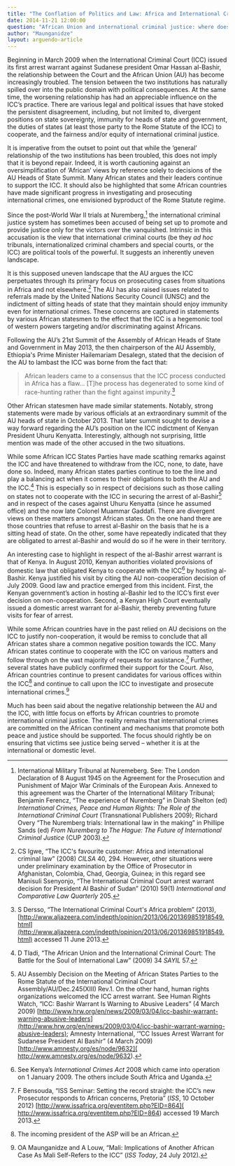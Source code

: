 ```yaml
---
title: "The Conflation of Politics and Law: Africa and International Criminal Justice"
date: 2014-11-21 12:00:00
question: "African Union and international criminal justice: where does it go from here?"
author: "Maunganidze"
layout: arguendo-article
---
```


Beginning in March 2009 when the International Criminal Court (ICC) issued its first arrest warrant against Sudanese president Omar Hassan al-Bashir, the relationship between the Court and the African Union (AU) has become increasingly troubled. The tension between the two institutions has naturally spilled over into the public domain with political consequences. At the same time, the worsening relationship has had an appreciable influence on the ICC’s practice. There are various legal and political issues that have stoked the persistent disagreement, including, but not limited to, divergent positions on state sovereignty, immunity for heads of state and government, the duties of states (at least those party to the Rome Statute of the ICC) to cooperate, and the fairness and/or equity of international criminal justice.

It is imperative from the outset to point out that while the ‘general’ relationship of the two institutions has been troubled, this does not imply that it is beyond repair. Indeed, it is worth cautioning against an oversimplification of ‘African’ views by reference solely to decisions of the AU Heads of State Summit. Many African states and their leaders continue to support the ICC. It should also be highlighted that some African countries have made significant progress in investigating and prosecuting international crimes, one envisioned byproduct of the Rome Statute regime.

Since the post-World War II trials at Nuremberg,[^1] the international criminal justice system has sometimes been accused of being set up to promote and provide justice only for the victors over the vanquished. Intrinsic in this accusation is the view that international criminal courts (be they *ad hoc* tribunals, internationalized criminal chambers and special courts, or the ICC) are political tools of the powerful. It suggests an inherently uneven landscape.

It is this supposed uneven landscape that the AU argues the ICC perpetuates through its primary focus on prosecuting cases from situations in Africa and not elsewhere.[^2] The AU has also raised issues related to referrals made by the United Nations Security Council (UNSC) and the indictment of sitting heads of state that they maintain should enjoy immunity even for international crimes. These concerns are captured in statements by various African statesmen to the effect that the ICC is a hegemonic tool of western powers targeting and/or discriminating against Africans.

Following the AU’s 21st Summit of the Assembly of African Heads of State and Government in May 2013, the then chairperson of the AU Assembly, Ethiopia's Prime Minister Hailemariam Desalegn, stated that the decision of the AU to lambast the ICC was borne from the fact that:
>African leaders came to a consensus that the ICC process conducted in Africa has a flaw… [T]he process has degenerated to some kind of race-hunting rather than the fight against impunity.[^3]

Other African statesmen have made similar statements. Notably, strong statements were made by various officials at an extraordinary summit of the AU heads of state in October 2013. That later summit sought to devise a way forward regarding the AU’s position on the ICC indictment of Kenyan President Uhuru Kenyatta. Interestingly, although not surprising, little mention was made of the other accused in the two situations.

While some African ICC States Parties have made scathing remarks against the ICC and have threatened to withdraw from the ICC, none, to date, have done so.  Indeed, many African states parties continue to toe the line and play a balancing act when it comes to their obligations to both the AU and the ICC.[^4] This is especially so in respect of decisions such as those calling on states not to cooperate with the ICC in securing the arrest of al-Bashir[^5] and in respect of the cases against Uhuru Kenyatta (since he assumed office) and the now late Colonel Muammar Gaddafi. There are divergent views on these matters amongst African states. On the one hand there are those countries that refuse to arrest al-Bashir on the basis that he is a sitting head of state. On the other, some have repeatedly indicated that they are obligated to arrest al-Bashir and would do so if he were in their territory.

An interesting case to highlight in respect of the al-Bashir arrest warrant is that of Kenya. In August 2010, Kenyan authorities violated provisions of domestic law that obligated Kenya to cooperate with the ICC[^6] by hosting al-Bashir. Kenya justified his visit by citing the AU non-cooperation decision of July 2009. Good law and practice emerged from this incident. First, the Kenyan government’s action in hosting al-Bashir led to the ICC’s first ever decision on non-cooperation. Second, a Kenyan High Court eventually issued a domestic arrest warrant for al-Bashir, thereby preventing future visits for fear of arrest.

While some African countries have in the past relied on AU decisions on the ICC to justify non-cooperation, it would be remiss to conclude that all African states share a common negative position towards the ICC. Many African states continue to cooperate with the ICC on various matters and follow through on the vast majority of requests for assistance.[^7] Further, several states have publicly confirmed their support for the Court. Also, African countries continue to present candidates for various offices within the ICC[^8] and continue to call upon the ICC to investigate and prosecute international crimes.[^9]

Much has been said about the negative relationship between the AU and the ICC, with little focus on efforts by African countries to promote international criminal justice. The reality remains that international crimes are committed on the African continent and mechanisms that promote both peace and justice should be supported. The focus should rightly be on ensuring that victims see justice being served – whether it is at the international or domestic level.

[^1]: International Military Tribunal at Nuremeberg. See: The London Declaration of 8 August 1945 on the Agreement for the Prosecution and Punishment of Major War Criminals of the European Axis. Annexed to this agreement was the Charter of the International Military Tribunal; Benjamin Ferencz, “The experience of Nuremberg” in Dinah Shelton (ed) *International Crimes, Peace and Human Rights: The Role of the International Criminal Court* (Transnational Publishers 2009); Richard Overy “The Nuremberg trials: International law in the making” in Phillipe Sands (ed) *From Nuremberg to The Hague: The Future of International Criminal Justice* (CUP 2003).
[^2]: CS Igwe, “The ICC's favourite customer: Africa and international criminal law” (2008) *CILSA* 40, 294. However, other situations were under preliminary examination by the Office of Prosecutor in Afghanistan, Colombia, Chad, Georgia, Guinea; in this regard see Manisuli Ssenyonjo, “The International Criminal Court arrest warrant decision for President Al Bashir of Sudan” (2010) 59(1) *International and Comparative Law Quarterly* 205.
[^3]: S Dersso, “The International Criminal Court's Africa problem” (2013), [http://www.aljazeera.com/indepth/opinion/2013/06/201369851918549.html](http://www.aljazeera.com/indepth/opinion/2013/06/201369851918549.html) accessed 11 June 2013.
[^4]: D Tladi, “The African Union and the International Criminal Court: The Battle for the Soul of International Law” (2009) 34 *SAYIL* 57.
[^5]: AU Assembly Decision on the Meeting of African States Parties to the Rome Statute of the International Criminal Court Assembly/AU/Dec.245(XIII) Rev.1. On the other hand, human rights organizations welcomed the ICC arrest warrant. See Human Rights Watch, “ICC: Bashir Warrant Is Warning to Abusive Leaders” (4 March 2009) [http://www.hrw.org/en/news/2009/03/04/icc-bashir-warrant-warning-abusive-leaders](http://www.hrw.org/en/news/2009/03/04/icc-bashir-warrant-warning-abusive-leaders); Amnesty International, ‘”CC Issues Arrest Warrant for Sudanese President Al Bashir” (4 March 2009) [http://www.amnesty.org/es/node/9632]( http://www.amnesty.org/es/node/9632).
[^6]: See Kenya’s *International Crimes Act* 2008 which came into operation on 1 January 2009. The others include South Africa and Uganda.
[^7]: F Bensouda, “ISS Seminar: Setting the record straight: the ICC’s new Prosecutor responds to African concerns, Pretoria” (*ISS*, 10 October 2012) [http://www.issafrica.org/eventitem.php?EID=864]( http://www.issafrica.org/eventitem.php?EID=864) accessed 19 March 2013.
[^8]: The incoming president of the ASP will be an African.
[^9]: OA Maunganidze and A Louw, “Mali: Implications of Another African Case As Mali Self-Refers to the ICC” (*ISS Today*, 24 July 2012).
